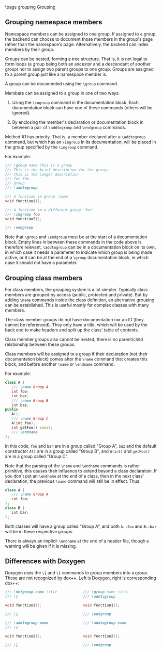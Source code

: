 \page grouping Grouping

## Grouping namespace members

Namespace members can be assigned to one group. If assigned to a group, the
backend can choose to document those members in the group's page rather
than the namespace's page. Alternatively, the backend can index members
by their group.

Groups can be nested, forming a tree structure. That is, it is not legal
to form loops (a group being both an ancestor and a descendant of another
group) nor to assign two parent groups to one group. Groups are assigned
to a parent group just like a namespace member is.

A group can be documented using the `\group` command.

Members can be assigned to a group in one of two ways:

1. Using the `\ingroup` command in the documentation block. Each documentation
block can have one of these commands (others will be ignored).

2. By enclosing the member's declaration or documentation block in between
a pair of `\addtogroup` and `\endgroup`  commands.

Method #1 has priority. That is, a member declared after a `\addtogroup` command,
but which has an `\ingroup` in its documentation, will be placed in the group
specified by the `\ingroup` command.

For example:
```cpp
/// \group name This is a group
/// This is the brief description for the group.
/// This is the longer description
/// for the
/// group
/// \addtogroup

/// A function in group `name`
void function1();

/// A function in a different group `foo`
/// \ingroup foo
void function2();

/// \endgroup
```

Note that `\group` and `\endgroup` must be at the start of a documentation block.
Empty lines in between these commands in the code above is therefore relevant.
`\addtogroup` can be in a documentation block on its own, in which case it needs
a parameter to indicate which group is being made active, or it can be at the
end of a `\group` documentation block, in which case it should not have a parameter.


## Grouping class members

For class members, the grouping system is a lot simpler. Typically class members
are grouped by access (public, protected and private). But by adding `\name` commands
inside the class definition, an alternative grouping can be established. This is
useful mostly for complex classes with many members.

The class member groups do not have documentation nor an ID (they cannot be referenced).
They only have a title, which will be used by the back end to make headers and
split up the class' table of contents.

Class member groups also cannot be nested, there is no parent/child relationship between
these groups.

Class members will be assigned to a group if their declaration (not their documentation
block) comes after the `\name` command that creates this block, and before another `\name`
or `\endname` command.

For example:
```cpp
class A {
   /// \name Group A
   int foo;
   int bar;
   /// \name Group B
   int baz;
public:
   A();
   /// \name Group C
   A(int foo);
   int getFoo() const;
   /// \endname
};
```
In this code, `foo` and `bar` are in a group called "Group A", `baz` and the default constructor
`A()` are in a group called "Group B", and `A(int)` and `getFoo()` are in a group called "Group C".

Note that the parsing of the `\name` and `\endname` commands is rather primitive,
this causes their influence to extend beyond a class declaration. If you don't put
an `\endname` at the end of a class, then in the next class' declaration, the previous
`\name` command will still be in effect. Thus:
```cpp
class A {
   /// \name Group A
   int foo;
};
class B {
   int bar;
};
```
Both classes will have a group called "Group A", and both `A::foo` and `B::bar` will be
in these respective groups.

There is always an implicit `\endname` at the end of a header file, though a warning
will be given if it is missing.


## Differences with Doxygen

Doxygen uses the `\{` and `\}` commands to group members into a group. These are not
recognized by dox++. Left is Doxygen, right is corresponding dox++:
```cpp
/// \defgroup name title            /// \group name title
/// \{                              /// \addtogroup

void function1();                   void function1();

/// \}                              /// \endgroup

/// \addtogroup name                /// \addtogroup name
/// \{

void function2();                   void function2();

/// \}                              /// \endgroup
```
